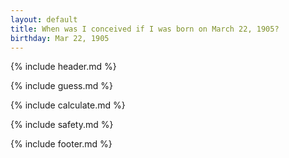 ```yaml
---
layout: default
title: When was I conceived if I was born on March 22, 1905?
birthday: Mar 22, 1905
---
```


{% include header.md %}

{% include guess.md %}

{% include calculate.md %}

{% include safety.md %}

{% include footer.md %}



